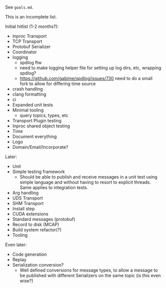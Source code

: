 See `goals.md`.

This is an incomplete list.

Initial hitlist (1-2 months?):
- Inproc Transport
- TCP Transport
- Protobuf Serializer
- Coordinator
- logging
    - spdlog ftw
    - need to make logging helper file for setting up log dirs, etc, wrapping spdlog?
    - https://github.com/gabime/spdlog/issues/730 need to do a small fork to allow for differing time source
- crash handling
- clang formatting
- ci
- Expanded unit tests
- Minimal tooling
    - query topics, types, etc
- Transport Plugin testing
- Inproc shared object testing
- Time
- Document everything
- Logo
- Domain/Email/Incorporate?

Later:
- Unit
- Simple testing framework
    - Should be able to publish and receive messages in a unit test using simple language and without having to resort to explicit threads. Same applies to integration tests.
- Arg handling
- UDS Transport
- SHM Transport
- Install step
- CUDA extensions
- Standard messages (protobuf)
- Record to disk (MCAP)
- Build system refactor(?)
- Tooling

Even later:
- Code generation
- Replay
- Serialization conversion?
    - Well defined conversions for message types, to allow a message to be published with different Serializers on the same topic (is this even wise?) 